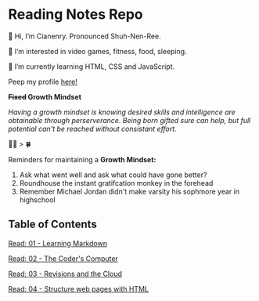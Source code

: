 # Reading Notes Repo


👋 Hi, I’m Cianenry. Pronounced Shuh-Nen-Ree.

👀 I’m interested in video games, fitness, food, sleeping.

🌱 I’m currently learning HTML, CSS and JavaScript.

Peep my profile [here!](https://github.com/cianedanan)

__~~Fixed~~ Growth Mindset__

_Having a growth mindset is knowing desired skills and intelligence are obtainable through perserverance. Being born gifted sure can help, but full potential can't be reached without consistant effort._

💪😤 > 🍀

Reminders for maintaining a __Growth Mindset:__

1. Ask what went well and ask what could have gone better?
2. Roundhouse the instant gratifcation monkey in the forehead
3. Remember Michael Jordan didn't make varsity his sophmore year in highschool

## Table of Contents

[Read: 01 - Learning Markdown](https://cianedanan.github.io/reading-notes/class1.html)

[Read: 02 - The Coder's Computer](https://cianedanan.github.io/reading-notes/class2.html)

[Read: 03 - Revisions and the Cloud](https://cianedanan.github.io/reading-notes/class3.html)

[Read: 04 - Structure web pages with HTML](https://cianedanan.github.io/reading-notes/class4.html)
